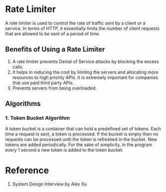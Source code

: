 # Rate Limiter

A rate limiter is used to control the rate of traffic sent by a client or a service. In terms of HTTP, it essentially limits the number of client requests that are allowed to be sent of a period of time.

## Benefits of Using a Rate Limiter

1. A rate limiter prevents Denial of Service attacks by blocking the excess calls.
2. It helps in reducing the cost by limiting the servers and allocating more resources to high priority APIs. It is extremely important for companies that use paid third party APIs.
3. Prevents servers from being overloaded.

## Algorithms

### 1. Token Bucket Algorithm

A token bucket is a container that can hold a predefined set of tokens. Each time a request is sent, a token is processed. If the bucket is empty then no requests can be processed until the token is refreshed in the bucket. New tokens are added periodically. For the sake of simplicity, in the program every 1 second a new token is added to the token bucket.

# Reference

1. System Design Interview by Alex Xu
